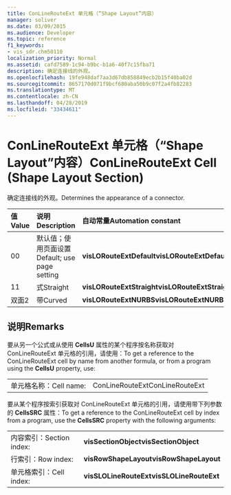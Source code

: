 ```yaml
---
title: ConLineRouteExt 单元格（“Shape Layout”内容）
manager: soliver
ms.date: 03/09/2015
ms.audience: Developer
ms.topic: reference
f1_keywords:
- vis_sdr.chm50110
localization_priority: Normal
ms.assetid: cafd7589-1c94-b9bc-b1a6-40f7c15fba71
description: 确定连接线的外观。
ms.openlocfilehash: 19fe948daf7aa3d67db858849ecb2b15f40ba02d
ms.sourcegitcommit: 8657170d071f9bcf680aba50b9c07f2a4fb82283
ms.translationtype: MT
ms.contentlocale: zh-CN
ms.lasthandoff: 04/28/2019
ms.locfileid: "33434611"
---
```

# <a name="conlinerouteext-cell-shape-layout-section"></a><span data-ttu-id="d92a7-103">ConLineRouteExt 单元格（“Shape Layout”内容）</span><span class="sxs-lookup"><span data-stu-id="d92a7-103">ConLineRouteExt Cell (Shape Layout Section)</span></span>

<span data-ttu-id="d92a7-104">确定连接线的外观。</span><span class="sxs-lookup"><span data-stu-id="d92a7-104">Determines the appearance of a connector.</span></span>
  
|<span data-ttu-id="d92a7-105">**值**</span><span class="sxs-lookup"><span data-stu-id="d92a7-105">**Value**</span></span>|<span data-ttu-id="d92a7-106">**说明**</span><span class="sxs-lookup"><span data-stu-id="d92a7-106">**Description**</span></span>|<span data-ttu-id="d92a7-107">**自动常量**</span><span class="sxs-lookup"><span data-stu-id="d92a7-107">**Automation constant**</span></span>|
|:-----|:-----|:-----|
| <span data-ttu-id="d92a7-108">0</span><span class="sxs-lookup"><span data-stu-id="d92a7-108">0</span></span>  <br/> | <span data-ttu-id="d92a7-109">默认值；使用页面设置</span><span class="sxs-lookup"><span data-stu-id="d92a7-109">Default; use page setting</span></span>  <br/> |<span data-ttu-id="d92a7-110">**visLORouteExtDefault**</span><span class="sxs-lookup"><span data-stu-id="d92a7-110">**visLORouteExtDefault**</span></span> <br/> |
| <span data-ttu-id="d92a7-111">1</span><span class="sxs-lookup"><span data-stu-id="d92a7-111">1</span></span>  <br/> | <span data-ttu-id="d92a7-112">式</span><span class="sxs-lookup"><span data-stu-id="d92a7-112">Straight</span></span>  <br/> |<span data-ttu-id="d92a7-113">**visLORouteExtStraight**</span><span class="sxs-lookup"><span data-stu-id="d92a7-113">**visLORouteExtStraight**</span></span> <br/> |
| <span data-ttu-id="d92a7-114">双面</span><span class="sxs-lookup"><span data-stu-id="d92a7-114">2</span></span>  <br/> | <span data-ttu-id="d92a7-115">带</span><span class="sxs-lookup"><span data-stu-id="d92a7-115">Curved</span></span>  <br/> |<span data-ttu-id="d92a7-116">**visLORouteExtNURBS**</span><span class="sxs-lookup"><span data-stu-id="d92a7-116">**visLORouteExtNURBS**</span></span> <br/> |
   
## <a name="remarks"></a><span data-ttu-id="d92a7-117">说明</span><span class="sxs-lookup"><span data-stu-id="d92a7-117">Remarks</span></span>

<span data-ttu-id="d92a7-118">要从另一个公式或从使用 **CellsU** 属性的某个程序按名称获取对 ConLineRouteExt 单元格的引用，请使用：</span><span class="sxs-lookup"><span data-stu-id="d92a7-118">To get a reference to the ConLineRouteExt cell by name from another formula, or from a program using the **CellsU** property, use:</span></span> 
  
|||
|:-----|:-----|
| <span data-ttu-id="d92a7-119">单元格名称：</span><span class="sxs-lookup"><span data-stu-id="d92a7-119">Cell name:</span></span>  <br/> | <span data-ttu-id="d92a7-120">ConLineRouteExt</span><span class="sxs-lookup"><span data-stu-id="d92a7-120">ConLineRouteExt</span></span>  <br/> |
   
<span data-ttu-id="d92a7-121">要从某个程序按索引获取对 ConLineRouteExt 单元格的引用，请使用带下列参数的 **CellsSRC** 属性：</span><span class="sxs-lookup"><span data-stu-id="d92a7-121">To get a reference to the ConLineRouteExt cell by index from a program, use the **CellsSRC** property with the following arguments:</span></span> 
  
|||
|:-----|:-----|
| <span data-ttu-id="d92a7-122">内容索引：</span><span class="sxs-lookup"><span data-stu-id="d92a7-122">Section index:</span></span>  <br/> |<span data-ttu-id="d92a7-123">**visSectionObject**</span><span class="sxs-lookup"><span data-stu-id="d92a7-123">**visSectionObject**</span></span> <br/> |
| <span data-ttu-id="d92a7-124">行索引：</span><span class="sxs-lookup"><span data-stu-id="d92a7-124">Row index:</span></span>  <br/> |<span data-ttu-id="d92a7-125">**visRowShapeLayout**</span><span class="sxs-lookup"><span data-stu-id="d92a7-125">**visRowShapeLayout**</span></span> <br/> |
| <span data-ttu-id="d92a7-126">单元格索引：</span><span class="sxs-lookup"><span data-stu-id="d92a7-126">Cell index:</span></span>  <br/> |<span data-ttu-id="d92a7-127">**visSLOLineRouteExt**</span><span class="sxs-lookup"><span data-stu-id="d92a7-127">**visSLOLineRouteExt**</span></span> <br/> |
   

